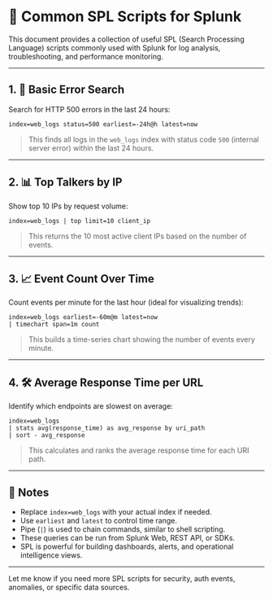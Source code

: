
# 📘 Common SPL Scripts for Splunk

This document provides a collection of useful SPL (Search Processing Language) scripts commonly used with Splunk for log analysis, troubleshooting, and performance monitoring.

---

## 1. 🔎 Basic Error Search

Search for HTTP 500 errors in the last 24 hours:

```spl
index=web_logs status=500 earliest=-24h@h latest=now
```

> This finds all logs in the `web_logs` index with status code `500` (internal server error) within the last 24 hours.

---

## 2. 📊 Top Talkers by IP

Show top 10 IPs by request volume:

```spl
index=web_logs | top limit=10 client_ip
```

> This returns the 10 most active client IPs based on the number of events.

---

## 3. 📈 Event Count Over Time

Count events per minute for the last hour (ideal for visualizing trends):

```spl
index=web_logs earliest=-60m@m latest=now
| timechart span=1m count
```

> This builds a time-series chart showing the number of events every minute.

---

## 4. 🛠️ Average Response Time per URL

Identify which endpoints are slowest on average:

```spl
index=web_logs
| stats avg(response_time) as avg_response by uri_path
| sort - avg_response
```

> This calculates and ranks the average response time for each URI path.

---

## 📌 Notes

- Replace `index=web_logs` with your actual index if needed.
- Use `earliest` and `latest` to control time range.
- Pipe (`|`) is used to chain commands, similar to shell scripting.
- These queries can be run from Splunk Web, REST API, or SDKs.
- SPL is powerful for building dashboards, alerts, and operational intelligence views.

---

Let me know if you need more SPL scripts for security, auth events, anomalies, or specific data sources.
